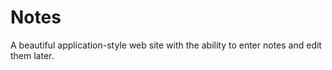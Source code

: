 # Notes
A beautiful application-style web site with the ability to enter notes and edit them later.
